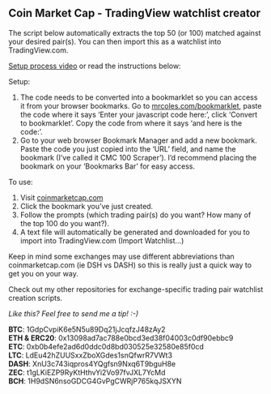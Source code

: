 ## Coin Market Cap - TradingView watchlist creator
The script below automatically extracts the top 50 (or 100) matched against your desired pair(s). You can then import this as a watchlist into TradingView.com.

[Setup process video](https://www.dropbox.com/s/1brs28ywpe2sm6t/CMC%20scraper%20setup.mov?dl=1) or read the instructions below:

Setup:

1. The code needs to be converted into a bookmarklet so you can access it from your browser bookmarks. 
Go to [mrcoles.com/bookmarklet](https://mrcoles.com/bookmarklet/), paste the code where it says ‘Enter your javascript code here:’, click ‘Convert to bookmarklet’. Copy the code from where it says ‘and here is the code:’.
2. Go to your web browser Bookmark Manager and add a new bookmark. Paste the code you just copied into the ‘URL’ field, and name the bookmark (I’ve called it CMC 100 Scraper’). I’d recommend placing the bookmark on your ‘Bookmarks Bar’ for easy access.

To use:

1. Visit [coinmarketcap.com](http://www.coinmarketcap.com)
2. Click the bookmark you’ve just created.
3. Follow the prompts (which trading pair(s) do you want? How many of the top 100 do you want?).
4. A text file will automatically be generated and downloaded for you to import into TradingView.com (Import Watchlist…)

Keep in mind some exchanges may use different abbreviations than coinmarketcap.com (ie DSH vs DASH) so this is really just a quick way to get you on your way.

Check out my other repositories for exchange-specific trading pair watchlist creation scripts.

*Like this? Feel free to send me a tip! :-)*

**BTC**: 1GdpCvpiK6e5N5u89Dq21jJcqfzJ48zAy2  
**ETH & ERC20**: 0x13098ad7ac788e0bcd3ed38f04003c0df90ebbc9  
**ETC**: 0xb0b4efe2ad6d0ddc0d8bd030525e32580e85f0cd  
**LTC**: LdEu42hZUUSxxZboXGdes1snQfwrR7VWt3  
**DASH**: XnU3c743iqpros4YQgfsn9Nxq6T9bguH8e  
**ZEC**: t1gLKiEZP9RyKtHthvYi2Vo97fvJXL7YcMd  
**BCH**: 1H9dSN6nsoGDCG4GvPgCWRjP765kqJSXYN
